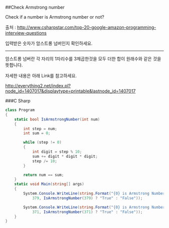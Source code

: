 ##Check Armstrong number

Check if a number is Armstrong number or not? 

출처 : <http://www.csharpstar.com/top-20-google-amazon-programming-interview-questions>

입력받은 숫자가 암스트롱 넘버인지 확인하세요.

---

암스트롱 넘버란 각 자리의 1자리수를 3제곱한것을 모두 더한 합이 원래수와 같은 것을 뜻합니다.  

자세한 내용은 아래 Link를 참고하세요.

<http://everything2.net/index.pl?node_id=1407017&displaytype=printable&lastnode_id=1407017>

###C Sharp

```C#
class Program
{
    static bool IsArmstrongNumber(int num)
    {
        int step = num;
        int sum = 0;

        while (step != 0)
        {
            int digit = step % 10;
            sum += digit * digit * digit;
            step /= 10;
        }

        return num == sum;
    }
    static void Main(string[] args)
    {
        System.Console.WriteLine(string.Format("{0} is Armstrong Number ? {1}",
            379, IsArmstrongNumber(379) ? "True" : "False"));

        System.Console.WriteLine(string.Format("{0} is Armstrong Number ? {1}",
            371, IsArmstrongNumber(371) ? "True" : "False"));
    }
}
```
